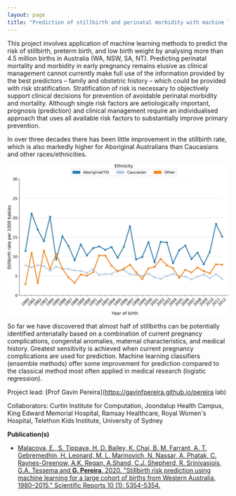 ```yaml
---
layout: page
title: "Prediction of stillbirth and perinatal morbidity with machine learning"
---
```


This project involves application of machine learning methods to predict the risk of stillbirth, preterm birth, and low birth weight by analysing more than 4.5 million births in Australia (WA, NSW, SA, NT). Predicting perinatal mortality and morbidity in early pregnancy remains elusive as clinical management cannot currently make full use of the information provided by the best predictors – family and obstetric history – which could be provided with risk stratification. Stratification of risk is necessary to objectively support clinical decisions for prevention of avoidable perinatal morbidity and mortality. Although single risk factors are aetiologically important, prognosis (prediction) and clinical management require an individualised approach that uses all available risk factors to substantially improve primary prevention. 

In over three decades there has been little improvement in the stillbirth rate, which is also markedly higher for Aboriginal Australians than Caucasians and other races/ethnicities. 

<img src="/assets/stillbirth prediction time series.jpg" width="600" alt="Time series of stillbirth in Western Australia">

So far we have discovered that almost half of stillbirths can be potentially identified antenatally based on a combination of current pregnancy complications, congenital anomalies, maternal characteristics, and medical history. Greatest sensitivity is achieved when current pregnancy complications are used for prediction. Machine learning classifiers (ensemble methods) offer some improvement for prediction compared to the classical method most often applied in medical research (logistic regression).

Project lead: [Prof Gavin Pereira](https://gavinfpereira.github.io/pereira lab)

Collaborators: Curtin Institute for Computation, Joondalup Health Campus, King Edward Memorial Hospital, Ramsay Healthcare, Royal Women's Hospital, Telethon Kids Institute, University of Sydney 

**Publication(s)**
* [Malacova, E., S. Tippaya, H. D. Bailey, K. Chai, B. M. Farrant, A. T. Gebremedhin, H. Leonard, M. L. Marinovich, N. Nassar, A. Phatak,  C. Raynes-Greenow, A.K. Regan, A.Shand, C.J. Shepherd, R. Srinivasjois, G.A. Tessema and **G. Pereira**. 2020. "Stillbirth risk prediction using machine learning for a large cohort of births from Western Australia, 1980–2015." Scientific Reports 10 (1): 5354-5354.](https://www.nature.com/articles/s41598-020-62210-9)

